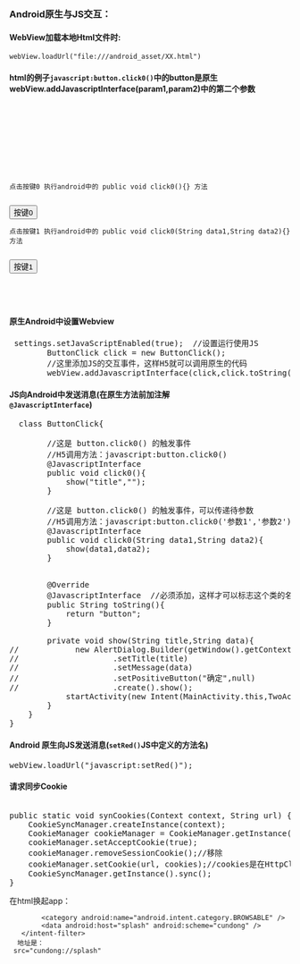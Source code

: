 ### Android原生与JS交互：

#### WebView加载本地Html文件时:
<code>webView.loadUrl("file:///android_asset/XX.html")</code>


#### html的例子<code>javascript:button.click0()</code>中的button是原生webView.addJavascriptInterface(param1,param2)中的第二个参数

<pre>
<!DOCTYPE html PUBLIC "-//W3C//DTD XHTML 1.0 Transitional//EN"
        "http://www.w3.org/TR/xhtml1/DTD/xhtml1-transitional.dtd">
<html xmlns="http://www.w3.org/1999/xhtml">
<head>
    <meta http-equiv="Content-Type" content="text/html; charset=utf-8"/>
    <title>这里是一个H5页面</title>
</head>

<body><code>
<p id="ptext">点击按键0 执行android中的 public void click0(){} 方法</p>
<Button id="buttonId0" class="buttonClass" onclick="javascript:button.click0()">按键0</Button>
<p>点击按键1 执行android中的 public void click0(String data1,String data2){}方法</p>
<Button id="buttonId1" class="buttonClass" onclick="javascript:button.click0('参数1','参数2')">按键1
</Button>

<script>
        function setRed(){
        //这个方法设置 id 为 ptext 的元素的背景色为红色
        var a = document.getElementById('ptext');
        a.style.backgroundColor="#F00";
    }
    function setColor(color,text){
        //这个方法设置 id 为 ptext 的元素的背景色为指定颜色
        //设置 id 为 ptext 的元素的内容为text
        var a = document.getElementById('ptext');
        a.style.backgroundColor=color;
        a.innerHTML = text;
    }

</script>
</body>
</code></pre>


#### 原生Android中设置Webview
<pre>
 settings.setJavaScriptEnabled(true);  //设置运行使用JS
        ButtonClick click = new ButtonClick();
        //这里添加JS的交互事件，这样H5就可以调用原生的代码
        webView.addJavascriptInterface(click,click.toString());
</pre>

#### JS向Android中发送消息(在原生方法前加注解<code> @JavascriptInterface</code>)
<pre>
  class ButtonClick{

        //这是 button.click0() 的触发事件
        //H5调用方法：javascript:button.click0()
        @JavascriptInterface
        public void click0(){
            show("title","");
        }

        //这是 button.click0() 的触发事件，可以传递待参数
        //H5调用方法：javascript:button.click0('参数1','参数2')
        @JavascriptInterface
        public void click0(String data1,String data2){
            show(data1,data2);
        }


        @Override
        @JavascriptInterface  //必须添加，这样才可以标志这个类的名称是 button
        public String toString(){
            return "button";
        }

        private void show(String title,String data){
//            new AlertDialog.Builder(getWindow().getContext())
//                    .setTitle(title)
//                    .setMessage(data)
//                    .setPositiveButton("确定",null)
//                    .create().show();
            startActivity(new Intent(MainActivity.this,TwoActivity.class));
        }
    }
}
</pre>

#### Android 原生向JS发送消息(<code>setRed()</code>JS中定义的方法名)

<pre>
webView.loadUrl("javascript:setRed()");
</pre>

#### 请求同步Cookie
<pre>
 
public static void synCookies(Context context, String url) {  
    CookieSyncManager.createInstance(context);  
    CookieManager cookieManager = CookieManager.getInstance();  
    cookieManager.setAcceptCookie(true);  
    cookieManager.removeSessionCookie();//移除  
    cookieManager.setCookie(url, cookies);//cookies是在HttpClient中获得的cookie  
    CookieSyncManager.getInstance().sync();  
}
</pre>

在html换起app：
<intent-filter>
            <action android:name="android.intent.action.VIEW" />
            <category android:name="android.intent.category.DEFAULT" />
            
            
            
            <category android:name="android.intent.category.BROWSABLE" />
            <data android:host="splash" android:scheme="cundong" />
       </intent-filter>
      地址是：
     src="cundong://splash"


